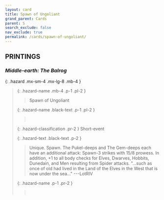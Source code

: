 ```yaml
---
layout: card
title: Spawn of Ungoliant
grand_parent: Cards
parent: S
search_exclude: false
nav_exclude: true
permalink: /cards/spawn-of-ungoliant/
---
```


## PRINTINGS


### _Middle-earth: The Balrog_

{: .hazard .mx-sm-4 .mx-lg-8 .mb-4 }
> {: .hazard-name .mb-4 .p-1 .pl-2 }
> > <div class="hazard-mp"></div>
> > <div class="card-name">Spawn of Ungoliant</div>
>
> {: .hazard-name .black-text .p-1 .pl-2 }
> > &nbsp;
>
> {: .hazard-classification .pr-2 }
> Short-event
>
> {: .hazard-text .black-text .p-2 }
> > Unique. Spawn. The Pukel-deeps and The Gem-deeps each have an additional attack: Spawn-3 strikes with 15/8 prowess. In addition, +1 to all body checks for Elves, Dwarves, Hobbits, Dunedain, and Men resulting from Spider attacks.  "...such as once of old had lived in the Land of the Elves in the West that is now under the sea..."  ---LotRIV 
>
> {: .hazard-name .p-1 .pr-2 }
> > <div class="card-shield"></div>
> > <div class="card-corruption">&nbsp;</div>
